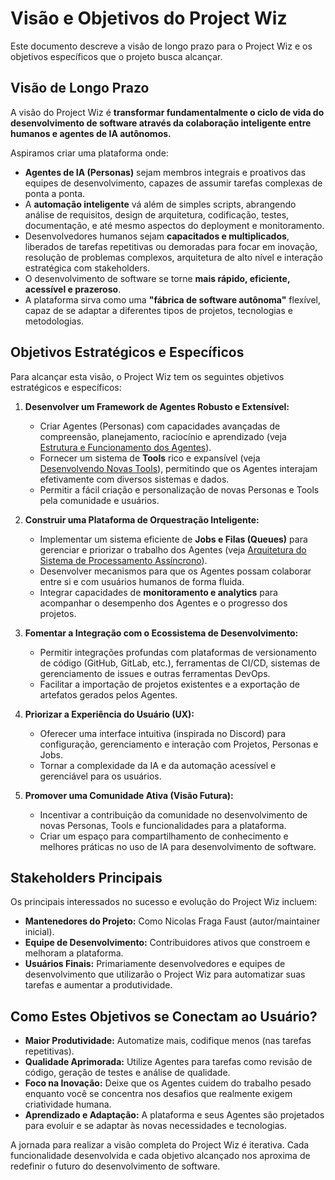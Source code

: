 # Visão e Objetivos do Project Wiz

Este documento descreve a visão de longo prazo para o Project Wiz e os objetivos específicos que o projeto busca alcançar.

## Visão de Longo Prazo

A visão do Project Wiz é **transformar fundamentalmente o ciclo de vida do desenvolvimento de software através da colaboração inteligente entre humanos e agentes de IA autônomos.**

Aspiramos criar uma plataforma onde:

*   **Agentes de IA (Personas)** sejam membros integrais e proativos das equipes de desenvolvimento, capazes de assumir tarefas complexas de ponta a ponta.
*   A **automação inteligente** vá além de simples scripts, abrangendo análise de requisitos, design de arquitetura, codificação, testes, documentação, e até mesmo aspectos do deployment e monitoramento.
*   Desenvolvedores humanos sejam **capacitados e multiplicados**, liberados de tarefas repetitivas ou demoradas para focar em inovação, resolução de problemas complexos, arquitetura de alto nível e interação estratégica com stakeholders.
*   O desenvolvimento de software se torne **mais rápido, eficiente, acessível e prazeroso**.
*   A plataforma sirva como uma **"fábrica de software autônoma"** flexível, capaz de se adaptar a diferentes tipos de projetos, tecnologias e metodologias.

## Objetivos Estratégicos e Específicos

Para alcançar esta visão, o Project Wiz tem os seguintes objetivos estratégicos e específicos:

1.  **Desenvolver um Framework de Agentes Robusto e Extensível:**
    *   Criar Agentes (Personas) com capacidades avançadas de compreensão, planejamento, raciocínio e aprendizado (veja [Estrutura e Funcionamento dos Agentes](../technical-documentation/02-agent-framework.md)).
    *   Fornecer um sistema de **Tools** rico e expansível (veja [Desenvolvendo Novas Tools](../technical-documentation/03-developing-tools.md)), permitindo que os Agentes interajam efetivamente com diversos sistemas e dados.
    *   Permitir a fácil criação e personalização de novas Personas e Tools pela comunidade e usuários.

2.  **Construir uma Plataforma de Orquestração Inteligente:**
    *   Implementar um sistema eficiente de **Jobs e Filas (Queues)** para gerenciar e priorizar o trabalho dos Agentes (veja [Arquitetura do Sistema de Processamento Assíncrono](../technical-documentation/01-architecture.md)).
    *   Desenvolver mecanismos para que os Agentes possam colaborar entre si e com usuários humanos de forma fluida.
    *   Integrar capacidades de **monitoramento e analytics** para acompanhar o desempenho dos Agentes e o progresso dos projetos.

3.  **Fomentar a Integração com o Ecossistema de Desenvolvimento:**
    *   Permitir integrações profundas com plataformas de versionamento de código (GitHub, GitLab, etc.), ferramentas de CI/CD, sistemas de gerenciamento de issues e outras ferramentas DevOps.
    *   Facilitar a importação de projetos existentes e a exportação de artefatos gerados pelos Agentes.

4.  **Priorizar a Experiência do Usuário (UX):**
    *   Oferecer uma interface intuitiva (inspirada no Discord) para configuração, gerenciamento e interação com Projetos, Personas e Jobs.
    *   Tornar a complexidade da IA e da automação acessível e gerenciável para os usuários.

5.  **Promover uma Comunidade Ativa (Visão Futura):**
    *   Incentivar a contribuição da comunidade no desenvolvimento de novas Personas, Tools e funcionalidades para a plataforma.
    *   Criar um espaço para compartilhamento de conhecimento e melhores práticas no uso de IA para desenvolvimento de software.

## Stakeholders Principais

Os principais interessados no sucesso e evolução do Project Wiz incluem:

*   **Mantenedores do Projeto:** Como Nicolas Fraga Faust (autor/maintainer inicial).
*   **Equipe de Desenvolvimento:** Contribuidores ativos que constroem e melhoram a plataforma.
*   **Usuários Finais:** Primariamente desenvolvedores e equipes de desenvolvimento que utilizarão o Project Wiz para automatizar suas tarefas e aumentar a produtividade.

## Como Estes Objetivos se Conectam ao Usuário?

*   **Maior Produtividade:** Automatize mais, codifique menos (nas tarefas repetitivas).
*   **Qualidade Aprimorada:** Utilize Agentes para tarefas como revisão de código, geração de testes e análise de qualidade.
*   **Foco na Inovação:** Deixe que os Agentes cuidem do trabalho pesado enquanto você se concentra nos desafios que realmente exigem criatividade humana.
*   **Aprendizado e Adaptação:** A plataforma e seus Agentes são projetados para evoluir e se adaptar às novas necessidades e tecnologias.

A jornada para realizar a visão completa do Project Wiz é iterativa. Cada funcionalidade desenvolvida e cada objetivo alcançado nos aproxima de redefinir o futuro do desenvolvimento de software.
